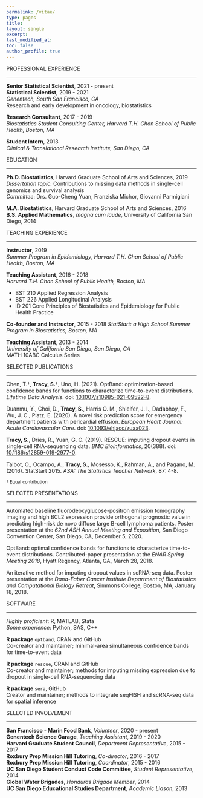```yaml
---
permalink: /vitae/
type: pages
title:
layout: single
excerpt:
last_modified_at: 
toc: false
author_profile: true
---
```



PROFESSIONAL EXPERIENCE

---

**Senior Statistical Scientist**, 2021 - present   
**Statistical Scientist**, 2019 - 2021   
*Genentech, South San Francisco, CA*   
Research and early development in oncology, biostatistics  

**Research Consultant**, 2017 - 2019   
*Biostatistics Student Consulting Center, Harvard T.H. Chan School of Public Health, Boston, MA*  

**Student Intern**, 2013  
*Clinical & Translational Research Institute, San Diego, CA*  


EDUCATION

---

**Ph.D. Biostatistics**, Harvard Graduate School of Arts and Sciences, 2019   
*Dissertation topic*: Contributions to missing data methods in single-cell genomics and survival analysis   
*Committee*: Drs. Guo-Cheng Yuan, Franziska Michor, Giovanni Parmigiani  

**M.A. Biostatistics**, Harvard Graduate School of Arts and Sciences, 2016  
**B.S. Applied Mathematics**, *magna cum laude*, University of California San Diego, 2014  


TEACHING EXPERIENCE

---

**Instructor**, 2019  
*Summer Program in Epidemiology, Harvard T.H. Chan School of Public Health, Boston, MA*   

**Teaching Assistant**, 2016 - 2018  
*Harvard T.H. Chan School of Public Health, Boston, MA*  
* BST 210 Applied Regression Analysis
* BST 226 Applied Longitudinal Analysis   
* ID 201 Core Principles of Biostatistics and Epidemiology for Public Health Practice  

**Co-founder and Instructor**, 2015 - 2018
*StatStart: a High School Summer Program in Biostatistics, Boston, MA*  

**Teaching Assistant**, 2013 - 2014   
*University of California San Diego, San Diego, CA*   
MATH 10ABC Calculus Series  


SELECTED PUBLICATIONS

---

Chen, T.&dagger;, **Tracy, S.**&dagger;, Uno, H. (2021). OptBand: optimization-based confidence bands for functions to characterize time-to-event distributions. *Lifetime Data Analysis*. doi: [10.1007/s10985-021-09522-8](https://doi.org/10.1007/s10985-021-09522-8).  

Duanmu, Y., Choi, D., **Tracy, S.**, Harris O. M., Shleifer, J. I., Dadabhoy, F., Wu, J. C., Platz, E. (2020). A novel risk prediction score for emergency department patients with pericardial effusion. *European Heart Journal: Acute Cardiovascular Care*. doi: [10.1093/ehjacc/zuaa023](https://doi.org/10.1093/ehjacc/zuaa023).  

**Tracy, S.**, Dries, R., Yuan, G. C. (2019). RESCUE: imputing dropout events in single-cell RNA-sequencing data. *BMC Bioinformatics*, 20(388). doi: [10.1186/s12859-019-2977-0](https://doi.org/10.1186/s12859-019-2977-0).  

Talbot, O., Ocampo, A., **Tracy, S.**, Mosesso, K., Rahman, A., and Pagano, M. (2016). StatStart 2015. *ASA: The Statistics Teacher Network*, 87: 4-8.

<sub>&dagger; Equal contribution</sub>


SELECTED PRESENTATIONS

---
Automated baseline fluorodeoxyglucose-positron emission tomography imaging and high BCL2 expression provide orthogonal prognostic value in predicting high-risk de novo diffuse large B-cell lymphoma patients. Poster presentation at the *62nd ASH Annual Meeting and Exposition*, San Diego Convention Center, San Diego, CA, December 5, 2020.  

OptBand: optimal confidence bands for functions to characterize time-to-event distributions. Contributed-paper presentation at the *ENAR Spring Meeting 2018*, Hyatt Regency, Atlanta, GA, March 28, 2018.

An iterative method for imputing dropout values in scRNA-seq data. Poster presentation at the *Dana-Faber Cancer Institute Department of Biostatistics and Computational Biology Retreat*, Simmons College, Boston, MA, January 18, 2018.


SOFTWARE

---

*Highly proficient*: R, MATLAB, Stata  
*Some experience*: Python, SAS, C++  

**R package** `optband`, CRAN and GitHub  
Co-creator and maintainer; minimal-area simultaneous confidence bands for time-to-event data  

**R package** `rescue`, CRAN and GitHub  
Co-creator and maintainer; methods for imputing missing expression due to dropout in single-cell RNA-sequencing data  

**R package** `sera`, GitHub  
Creator and maintainer; methods to integrate seqFISH and scRNA-seq data for spatial inference


SELECTED INVOLVEMENT

---

**San Francisco - Marin Food Bank**, *Volunteer*, 2020 - present  
**Genentech Science Garage**, *Teaching Assistant*, 2019 - 2020  
**Harvard Graduate Student Council**, *Department Representative*, 2015 - 2017  
**Roxbury Prep Mission Hill Tutoring**, *Co-director*, 2016 - 2017  
**Roxbury Prep Mission Hill Tutoring**, *Coordinator*, 2015 - 2016  
**UC San Diego Student Conduct Code Committee**, *Student Representative*, 2014  
**Global Water Brigades**, *Honduras Brigade Member*, 2014   
**UC San Diego Educational Studies Department**, *Academic Liason*, 2013  


